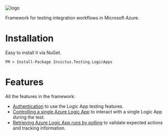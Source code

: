 ![logo](images/logo/invictus.png)

Framework for testing integration workflows in Microsoft Azure.

# Installation

Easy to install it via NuGet.

```shell
PM > Install-Package Invictus.Testing.LogicApps
```

# Features

All the features in the framework:
* [Authentication](/logic-apps/authentication.md) to use the Logic App testing features.
* [Controlling a single Azure Logic App](/logic-apps/control-single-logicapp.md) to interact with a single Logic App during the test.
* [Retrieving Azure Logic App runs by polling](/logic-apps/polling-logicapp-runs.md) to validate expected actions and tracking information.

